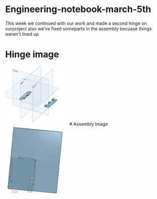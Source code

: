 # Engineering-notebook-march-5th
This week we continued with our work and made a second hinge on ourproject also we've fixed someparts in the assembly becuase things weren't lined up

# Hinge image
<img src="images/hinge.png" alt="motaharu" width="200">
# Assembly Image
<img src="images/assembly.png" alt="motaharu" width="200">

